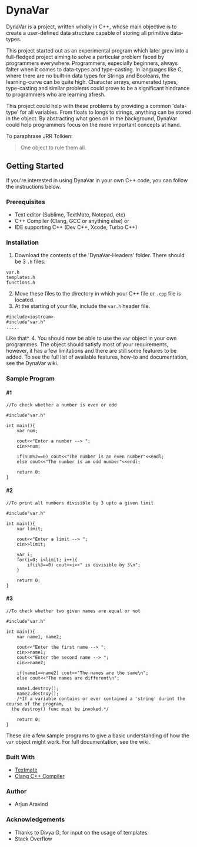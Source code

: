 # DynaVar
DynaVar is a project, written wholly in C++, whose main objective is to create a user-defined data structure capable of storing all primitive data-types.  

This project started out as an experimental program which later grew into a full-fledged project aiming to solve a particular problem faced by programmers everywhere. Programmers, especially beginners, always falter when it comes to data-types and type-casting. In languages like C, where there are no built-in data types for Strings and Booleans, the learning-curve can be quite high. Character arrays, enumerated types, type-casting and similar problems could prove to be a significant hindrance to programmers who are learning afresh.

This project could help with these problems by providing a common 'data-type' for all variables. From floats to longs to strings, anything can be stored in the object. By abstracting what goes on in the background, DynaVar could help programmers focus on the more important concepts at hand. 

To paraphrase JRR Tolkien:
> One object to rule them all.

## Getting Started
If you're interested in using DynaVar in your own C++ code, you can follow the instructions below.

### Prerequisites
* Text editor (Sublime, TextMate, Notepad, etc)
* C++ Compiler (Clang, GCC or anything else)
or
* IDE supporting C++ (Dev C++, Xcode, Turbo C++)

### Installation
1. Download the contents of the 'DynaVar-Headers' folder. There should be 3 ```.h``` files:
```
var.h
templates.h
functions.h
```
2. Move these files to the directory in which your C++ file or ```.cpp``` file is located.
3. At the starting of your file, include the ```var.h``` header file. 
```
#include<iostream>
#include"var.h"
.....
````
Like that^.
4. You should now be able to use the ```var``` object in your own programmes. The object should satisfy most of your requirements, however, it has a few limitations and there are still some features to be added. To see the full list of available features, how-to and documentation, see the DynaVar wiki. 

### Sample Program
#### #1
```
//To check whether a number is even or odd

#include"var.h"

int main(){
	var num;
	
	cout<<"Enter a number --> ";
	cin>>num;
	
	if(num%2==0) cout<<"The number is an even number"<<endl;
	else cout<<"The number is an odd number"<<endl;
	
	return 0;
}
```
#### #2
```
//To print all numbers divisible by 3 upto a given limit

#include"var.h"

int main(){
	var limit;
	
	cout<<"Enter a limit --> ";
	cin>>limit;
	
	var i;
	for(i=0; i<limit; i++){
		if(i%3==0) cout<<i<<" is divisible by 3\n";
	}
	
	return 0;
}
```
#### #3
```
//To check whether two given names are equal or not

#include"var.h"

int main(){
	var name1, name2;
	
	cout<<"Enter the first name --> ";
	cin>>name1;
	cout<<"Enter the second name --> ";
	cin>>name2;
	
	if(name1==name2) cout<<"The names are the same\n";
	else cout<<"The names are different\n";
	
	name1.destroy();
	name2.destroy();
	/*If a variable contains or ever contained a 'string' durint the course of the program, 
  the destroy() func must be invoked.*/
	
	return 0;
}
```
These are a few sample programs to give a basic understanding of how the ```var``` object might work. For full documentation, see the wiki.

### Built With
* [Textmate](https://macromates.com/)
* [Clang C++ Compiler](https://clang.llvm.org/)

### Author
* Arjun Aravind

### Acknowledgements
* Thanks to Divya G, for input on the usage of templates.
* Stack Overflow
